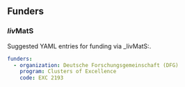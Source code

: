 ## Funders

### *liv*MatS

Suggested YAML entries for funding via _livMatS:.

```yaml
funders:
  - organization: Deutsche Forschungsgemeinschaft (DFG)
    program: Clusters of Excellence
    code: EXC 2193
```
